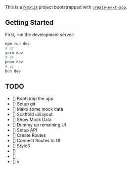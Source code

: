 This is a [Next.js](https://nextjs.org) project bootstrapped with [`create-next-app`](https://nextjs.org/docs/app/api-reference/cli/create-next-app).

## Getting Started

First, run the development server:

```bash
npm run dev
# or
yarn dev
# or
pnpm dev
# or
bun dev
```

## TODO

- [] Bootstrap the app
- [] Setup git
- [] Make some mock data
- [] Scaffold ui/layout
- [] Show Mock Data
- [] Dummy up remaining UI
- [] Setup API
- [] Create Routes
- [] Connect Routes to UI
- [] Style3
- []
- []
- []
  v
